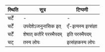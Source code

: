 | स्थिति | सूत्र | टिप्पणी |
| ----- | ------- | ------ |
| चटेँ | - | - |
| चटेँ | उपदेशेऽजनुनासिक इत् | एँ-इत्यस्य इत्संज्ञा |
| चटेँ | शेषात् कर्तरि परस्मैपदम् | इति परस्मैपदम् |
| चट् | तस्य लोपः | इत्संज्ञकस्य लोपः |
